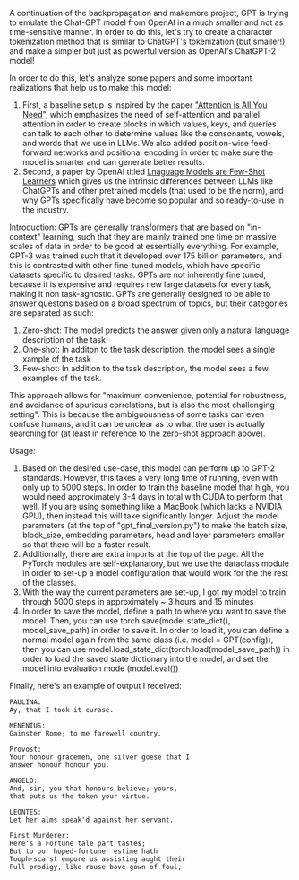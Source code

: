 A continuation of the backpropagation and makemore project, GPT is trying to emulate the Chat-GPT model from OpenAI in a much smaller and not as time-sensitive manner. In order to do this, let's try to create a character tokenization method that is similar to ChatGPT's tokenization (but smaller!), and make a simpler but just as powerful version as OpenAI's ChatGPT-2 model! 

In order to do this, let's analyze some papers and some important realizations that help us to make this model:
1. First, a baseline setup is inspired by the paper <a href = "https://arxiv.org/pdf/1706.03762" target = "_blank">"Attention is All You Need"</a>, which emphasizes the need of self-attention and parallel attention in order to create blocks in which values, keys, and queries can talk to each other to determine values like the consonants, vowels, and words that we use in LLMs. We also added position-wise feed-forward networks and positional encoding in order to make sure the model is smarter and can generate better results.
2. Second, a paper by OpenAI titled <a href = "https://arxiv.org/pdf/2005.14165" target = "_blank">Lnaguage Models are Few-Shot Learners</a> which gives us the intrinsic differences between LLMs like ChatGPTs and other pretrained models (that used to be the norm), and why GPTs specifically have become so popular and so ready-to-use in the industry.

Introduction:
GPTs are generally transformers that are based on "in-context" learning, such that they are mainly trained one time on massive scales of data in order to be good at essentially everything. For example, GPT-3 was trained such that it developed over 175 billion parameters, and this is contrasted with other fine-tuned models, which have specific datasets specific to desired tasks. GPTs are not inherently fine tuned, because it is expensive and requires new large datasets for every task, making it non task-agnostic. GPTs are generally designed to be able to answer questons based on a broad spectrum of topics, but their categories are separated as such:
1. Zero-shot: The model predicts the answer given only a natural language description of the task.
2. One-shot: In additon to the task description, the model sees a single xample of the task
3. Few-shot: In addition to the task description, the model sees a few examples of the task. 

This approach allows for "maximum convenience, potential for robustness, and avoidance of spurious correlations, but is also the most challenging setting". This is because the ambiguousness of some tasks can even confuse humans, and it can be unclear as to what the user is actually searching for (at least in reference to the zero-shot approach above). 

Usage:
1. Based on the desired use-case, this model can perform up to GPT-2 standards. However, this takes a very long time of running, even with only up to 5000 steps. In order to train the baseline model that high, you would need approximately 3-4 days in total with CUDA to perform that well. If you are using something like a MacBook (which lacks a NVIDIA GPU), then instead this will take significantly longer. Adjust the model parameters (at the top of "gpt_final_version.py") to make the batch size, block_size, embedding parameters, head and layer parameters smaller so that there will be a faster result. 
2. Additionally, there are extra imports at the top of the page. All the PyTorch modules are self-explanatory, but we use the dataclass module in order to set-up a model configuration that would work for the the rest of the classes. 
3. With the way the current parameters are set-up, I got my model to train through 5000 steps in approximately ~ 3 hours and 15 minutes
4. In order to save the model, define a path to where you want to save the model. Then, you can use torch.save(model.state_dict(), model_save_path) in order to save it. In order to load it, you can define a normal model again from the same class (i.e. model = GPT(config)), then you can use model.load_state_dict(torch.load(model_save_path)) in order to load the saved state dictionary into the model, and set the model into evaluation mode (model.eval())

Finally, here's an example of output I received:

    PAULINA:
    Ay, that I took it curase.

    MENENIUS:
    Gainster Rome; to me farewell country.

    Provost:
    Your honour gracemen, one silver goese that I
    answer honour honour you.

    ANGELO:
    And, sir, you that honours believe; yours,
    that puts us the token your virtue.

    LEONTES:
    Let her alms speak'd against her servant.

    First Murderer:
    Here's a Fortune tale part tastes;
    But to our hoped-fortuner estime hath
    Tooph-scarst empore us assisting aught their
    Full prodigy, like rouse bove gown of foul,
